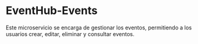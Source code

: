# EventHub-Events

Este microservicio se encarga de gestionar los eventos, permitiendo a los usuarios crear, editar, eliminar y consultar eventos. 